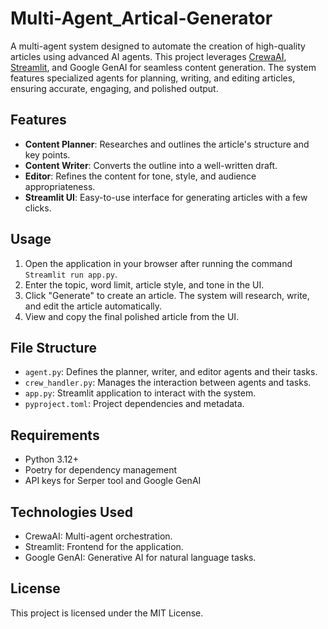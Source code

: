 # Multi-Agent_Artical-Generator

A multi-agent system designed to automate the creation of high-quality articles using advanced AI agents. This project leverages [CrewaAI](https://crewa.ai/), [Streamlit](https://streamlit.io/), and Google GenAI for seamless content generation. The system features specialized agents for planning, writing, and editing articles, ensuring accurate, engaging, and polished output.

## Features

- **Content Planner**: Researches and outlines the article's structure and key points.
- **Content Writer**: Converts the outline into a well-written draft.
- **Editor**: Refines the content for tone, style, and audience appropriateness.
- **Streamlit UI**: Easy-to-use interface for generating articles with a few clicks.

## Usage
1. Open the application in your browser after running the command `Streamlit run app.py`.
2. Enter the topic, word limit, article style, and tone in the UI.
3. Click "Generate" to create an article. The system will research, write, and edit the article automatically.
4. View and copy the final polished article from the UI.

## File Structure
- `agent.py`: Defines the planner, writer, and editor agents and their tasks.
- `crew_handler.py`: Manages the interaction between agents and tasks.
- `app.py`: Streamlit application to interact with the system.
- `pyproject.toml`: Project dependencies and metadata.

## Requirements
- Python 3.12+
- Poetry for dependency management
- API keys for Serper tool and Google GenAI

## Technologies Used
- CrewaAI: Multi-agent orchestration.
- Streamlit: Frontend for the application.
- Google GenAI: Generative AI for natural language tasks.

## License
This project is licensed under the MIT License.

